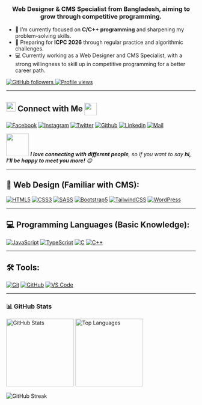 <h3 align="center">Web Designer & CMS Specialist from Bangladesh, aiming to grow through competitive programming.</h3>

- 🌱 I’m currently focused on **C/C++ programming** and sharpening my problem-solving skills.  
- 🎯 Preparing for **ICPC 2026** through regular practice and algorithmic challenges.  
- 💻 Currently working as a Web Designer and CMS Specialist, with a strong willingness to skill up in competitive programming for a better career path.

<p align="left">
  <a href="https://github.com/Mehedi-Hasan-Himel" target="_blank">
    <img alt="GitHub followers" src="https://img.shields.io/github/followers/Mehedi-Hasan-Himel?label=Github&style=flat">
  </a>
  <a href="https://github.com/Mehedi-Hasan-Himel" target="_blank">
    <img src="https://komarev.com/ghpvc/?username=Mehedi-Hasan-Himel&label=Profile%20views&color=0e75b6&style=flat" alt="Profile views" />
  </a>
</p>

---

## <img src="https://media.giphy.com/media/5WJ6SOKeNKrSzblU4R/giphy.gif" width="25"> Connect with Me <img align="center" src="https://github.com/rajput2107/rajput2107/blob/master/Assets/Handshake.gif" height="33px" />

[![Facebook](https://img.shields.io/badge/Facebook-1877F2?style=for-the-badge&logo=facebook&logoColor=white)](https://www.facebook.com/mehedi.hasan.himel.jsx/)
[![Instagram](https://img.shields.io/badge/Instagram-E4405F?style=for-the-badge&logo=instagram&logoColor=white)](https://www.instagram.com/mehedi_hasan_himel.js/)
[![Twitter](https://img.shields.io/badge/Twitter-1DA1F2?style=for-the-badge&logo=twitter&logoColor=white)](https://twitter.com/HIMEL_JS)
[![Github](https://img.shields.io/badge/GitHub-100000?style=for-the-badge&logo=github&logoColor=white)](https://github.com/Mehedi-Hasan-Himel)
[![Linkedin](https://img.shields.io/badge/LinkedIn-0077B5?style=for-the-badge&logo=linkedin&logoColor=white)](https://www.linkedin.com/in/mehedi-hasan-himel/)
[![Mail](https://img.shields.io/badge/Gmail-D14836?style=for-the-badge&logo=gmail&logoColor=white)](mailto:contact.mehedi.hasan.himel@gmail.com)

<img src="https://media.giphy.com/media/LnQjpWaON8nhr21vNW/giphy.gif" width="60"> <em><b>I love connecting with different people</b>, so if you want to say <b>hi, I'll be happy to meet you more!</b> 😊</em>

---

## 🎨 Web Design (Familiar with CMS):

[![HTML5](https://img.shields.io/badge/HTML5-E34F26?style=for-the-badge&logo=html5&logoColor=white)](https://www.w3.org/html/)
[![CSS3](https://img.shields.io/badge/CSS3-1572B6?style=for-the-badge&logo=css3&logoColor=white)](https://www.w3schools.com/css/)
[![SASS](https://img.shields.io/badge/Sass-CC6699?style=for-the-badge&logo=sass&logoColor=white)](https://sass-lang.com/)
[![Bootstrap5](https://img.shields.io/badge/Bootstrap-563D7C?style=for-the-badge&logo=bootstrap&logoColor=white)](https://getbootstrap.com)
[![TailwindCSS](https://img.shields.io/badge/TailwindCSS-38B2AC?style=for-the-badge&logo=tailwind-css&logoColor=white)](https://tailwindcss.com/)
[![WordPress](https://img.shields.io/badge/WordPress-21759B?style=for-the-badge&logo=wordpress&logoColor=white)](https://wordpress.org/)

---

## 💻 Programming Languages (Basic Knowledge):

[![JavaScript](https://img.shields.io/badge/JavaScript-F7DF1E?style=for-the-badge&logo=javascript&logoColor=black)](https://developer.mozilla.org/en-US/docs/Web/JavaScript)
[![TypeScript](https://img.shields.io/badge/TypeScript-3178C6?style=for-the-badge&logo=typescript&logoColor=white)](https://www.typescriptlang.org/)
[![C](https://img.shields.io/badge/C-00599C?style=for-the-badge&logo=c&logoColor=white)](https://en.wikipedia.org/wiki/C_(programming_language))
[![C++](https://img.shields.io/badge/C++-00599C?style=for-the-badge&logo=cplusplus&logoColor=white)](https://isocpp.org/)

---

## 🛠️ Tools:

[![Git](https://img.shields.io/badge/Git-F05032?style=for-the-badge&logo=git&logoColor=white)](https://git-scm.com/)
[![GitHub](https://img.shields.io/badge/GitHub-181717?style=for-the-badge&logo=github&logoColor=white)](https://github.com/)
[![VS Code](https://img.shields.io/badge/VS_Code-007ACC?style=for-the-badge&logo=visual-studio-code&logoColor=white)](https://code.visualstudio.com/)

---

### 📊 GitHub Stats
<p align="left">
  <img height="180px" src="https://github-readme-stats.vercel.app/api?username=Mehedi-Hasan-Himel&show_icons=true&theme=tokyonight" alt="GitHub Stats"/>
  <img height="180px" src="https://github-readme-stats.vercel.app/api/top-langs/?username=Mehedi-Hasan-Himel&layout=compact&theme=tokyonight" alt="Top Languages"/>
</p>
<p align="left">
  <img src="http://github-readme-streak-stats.herokuapp.com?user=Mehedi-Hasan-Himel&theme=tokyonight&hide_border=false" alt="GitHub Streak"/>
</p>
